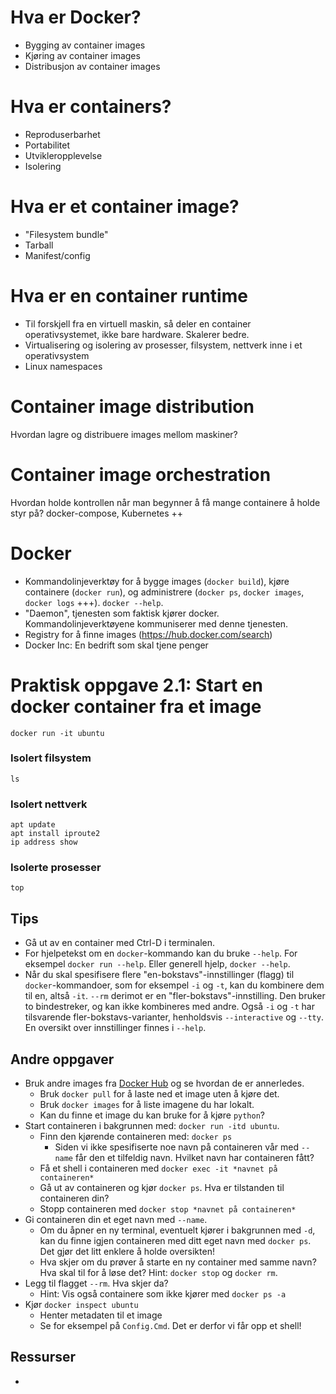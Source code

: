 # Hva er Docker?
- Bygging av container images
- Kjøring av container images
- Distribusjon av container images

# Hva er containers?
- Reproduserbarhet
- Portabilitet
- Utvikleropplevelse
- Isolering

# Hva er et container image?
- "Filesystem bundle"
- Tarball
- Manifest/config

# Hva er en container runtime
- Til forskjell fra en virtuell maskin, så deler en container operativsystemet, ikke bare hardware. Skalerer bedre.
- Virtualisering og isolering av prosesser, filsystem, nettverk inne i et operativsystem
- Linux namespaces

# Container image distribution
Hvordan lagre og distribuere images mellom maskiner? 

# Container image orchestration
Hvordan holde kontrollen når man begynner å få mange containere å holde styr på? docker-compose, Kubernetes ++

# Docker
- Kommandolinjeverktøy for å bygge images (`docker build`), kjøre containere (`docker run`), og administrere (`docker ps`, `docker images`, `docker logs` +++). `docker --help`.
- "Daemon", tjenesten som faktisk kjører docker. Kommandolinjeverktøyene kommuniserer med denne tjenesten.
- Registry for å finne images (https://hub.docker.com/search)
- Docker Inc: En bedrift som skal tjene penger

# Praktisk oppgave 2.1: Start en docker container fra et image

```
docker run -it ubuntu
```

### Isolert filsystem
```
ls
```

### Isolert nettverk
```
apt update
apt install iproute2
ip address show
```

### Isolerte prosesser
```
top
```

## Tips
- Gå ut av en container med Ctrl-D i terminalen.
- For hjelpetekst om en `docker`-kommando kan du bruke `--help`. For eksempel `docker run --help`. Eller generell hjelp, `docker --help`.
- Når du skal spesifisere flere "en-bokstavs"-innstillinger (flagg) til `docker`-kommandoer, som for eksempel `-i` og `-t`, kan du kombinere dem til en, altså `-it`. `--rm` derimot er en "fler-bokstavs"-innstilling. Den bruker to bindestreker, og kan ikke kombineres med andre. Også `-i` og `-t` har tilsvarende fler-bokstavs-varianter, henholdsvis `--interactive` og `--tty`. En oversikt over innstillinger finnes i `--help`.

## Andre oppgaver
- Bruk andre images fra [Docker Hub](https://hub.docker.com/search) og se hvordan de er annerledes.
  - Bruk `docker pull` for å laste ned et image uten å kjøre det.
  - Bruk `docker images` for å liste imagene du har lokalt.
  - Kan du finne et image du kan bruke for å kjøre `python`?
- Start containeren i bakgrunnen med: `docker run -itd ubuntu`.
  - Finn den kjørende containeren med: `docker ps`
    - Siden vi ikke spesifiserte noe navn på containeren vår med `--name` får den et tilfeldig navn. Hvilket navn har containeren fått?
  - Få et shell i containeren med `docker exec -it *navnet på containeren*`
  - Gå ut av containeren og kjør `docker ps`. Hva er tilstanden til containeren din?
  - Stopp containeren med `docker stop *navnet på containeren*`
- Gi containeren din et eget navn med `--name`.
  - Om du åpner en ny terminal, eventuelt kjører i bakgrunnen med `-d`, kan du finne igjen containeren med ditt eget navn med `docker ps`. Det gjør det litt enklere å holde oversikten!
  - Hva skjer om du prøver å starte en ny container med samme navn? Hva skal til for å løse det? Hint: `docker stop` og `docker rm`.
- Legg til flagget `--rm`. Hva skjer da?
  - Hint: Vis også containere som ikke kjører med `docker ps -a`
- Kjør `docker inspect ubuntu`
  - Henter metadaten til et image
  - Se for eksempel på `Config.Cmd`. Det er derfor vi får opp et shell!
## Ressurser
- 